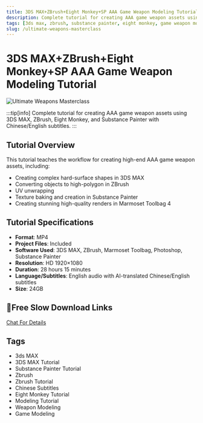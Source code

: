```yaml
---
title: 3DS MAX+ZBrush+Eight Monkey+SP AAA Game Weapon Modeling Tutorial
description: Complete tutorial for creating AAA game weapon assets using 3DS MAX, ZBrush, Eight Monkey, and Substance Painter with Chinese/English subtitles.
tags: [3ds max, zbrush, substance painter, eight monkey, game weapon modeling, 3d modeling tutorial, game asset creation, weapon texturing, 3d rendering]
slug: /ultimate-weapons-masterclass
---
```


# 3DS MAX+ZBrush+Eight Monkey+SP AAA Game Weapon Modeling Tutorial

![Ultimate Weapons Masterclass](https://www.gfxcamp.com/wp-content/uploads/2025/09/Ultimate-Weapons-Masterclass.jpg)

:::tip[info]
Complete tutorial for creating AAA game weapon assets using 3DS MAX, ZBrush, Eight Monkey, and Substance Painter with Chinese/English subtitles.
:::

## Tutorial Overview

This tutorial teaches the workflow for creating high-end AAA game weapon assets, including:

- Creating complex hard-surface shapes in 3DS MAX
- Converting objects to high-polygon in ZBrush
- UV unwrapping
- Texture baking and creation in Substance Painter
- Creating stunning high-quality renders in Marmoset Toolbag 4

## Tutorial Specifications

- **Format**: MP4
- **Project Files**: Included
- **Software Used**: 3DS MAX, ZBrush, Marmoset Toolbag, Photoshop, Substance Painter
- **Resolution**: HD 1920×1080
- **Duration**: 28 hours 15 minutes
- **Language/Subtitles**: English audio with AI-translated Chinese/English subtitles
- **Size**: 24GB

## 🐌Free Slow Download Links
[Chat For Details](https://wa.me/8613237610083)

## Tags

- 3ds MAX
- 3DS MAX Tutorial
- Substance Painter Tutorial
- Zbrush
- Zbrush Tutorial
- Chinese Subtitles
- Eight Monkey Tutorial
- Modeling Tutorial
- Weapon Modeling
- Game Modeling